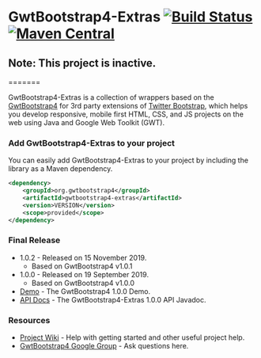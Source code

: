 # GwtBootstrap4-Extras [![Build Status](https://travis-ci.org/gwtbootstrap4/gwtbootstrap4-extras.svg?branch=master)](https://travis-ci.org/gwtbootstrap4/gwtbootstrap4-extras) [![Maven Central](https://maven-badges.herokuapp.com/maven-central/org.gwtbootstrap4/gwtbootstrap4-extras/badge.svg?style=flat-square)](https://maven-badges.herokuapp.com/maven-central/org.gwtbootstrap4/gwtbootstrap4-extras/)

## Note: This project is inactive.

=======

GwtBootstrap4-Extras is a collection of wrappers based on the [GwtBootstrap4](https://github.com/gwtbootstrap4/gwtbootstrap4) for 3rd party extensions of [Twitter Bootstrap](http://getbootstrap.com/), which helps you develop responsive, mobile first HTML, CSS, and JS projects on the web using Java and Google Web Toolkit (GWT). 

### Add GwtBootstrap4-Extras to your project
You can easily add GwtBootstrap4-Extras to your project by including the library as a Maven dependency.

```xml
<dependency>
    <groupId>org.gwtbootstrap4</groupId>
    <artifactId>gwtbootstrap4-extras</artifactId>
    <version>VERSION</version>
    <scope>provided</scope>
</dependency>
```
### Final Release
* 1.0.2 - Released on 15 November 2019. 
  * Based on GwtBootstrap4 v1.0.1
* 1.0.0 - Released on 19 September 2019. 
  * Based on GwtBootstrap4 v1.0.0
* [Demo](http://gwtbootstrap4.github.io/gwtbootstrap4-demo/) - The GwtBootstrap4 1.0.0 Demo.
* [API Docs](http://gwtbootstrap4.github.io/gwtbootstrap4-demo/extras-apidocs) - The GwtBootstrap4-Extras 1.0.0 API Javadoc.

### Resources
* [Project Wiki](https://github.com/gwtbootstrap4/gwtbootstrap4-extras/wiki) - Help with getting started and other useful project help.
* [GwtBootstrap4 Google Group](https://groups.google.com/forum/?fromgroups#!forum/gwtbootstrap4) - Ask questions here.
